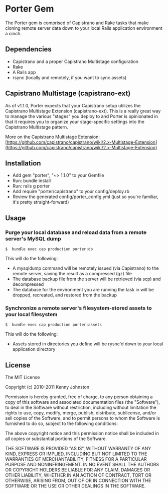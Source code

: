# Porter Gem

The Porter gem is comprised of Capistrano and Rake tasks that make cloning remote server data down to your local Rails application environment a cinch.

## Dependencies

* Capistrano and a proper Capistrano Multistage configuration
* Rake
* A Rails app
* rsync (locally and remotely, if you want to sync assets)

## Capistrano Multistage (capistrano-ext)

As of v1.1.0, Porter expects that your Capistrano setup utilizes the Capistrano Multistage Extension (capistrano-ext).  This is a really great way to manage the various "stages" you deploy to and Porter is opinionated in that it requires you to organize your stage-specific settings into the Capistrano Multistage pattern.

More on the Capistrano Multistage Extension:
[https://github.com/capistrano/capistrano/wiki/2.x-Multistage-Extension](https://github.com/capistrano/capistrano/wiki/2.x-Multistage-Extension)

## Installation

* Add gem "porter", "~> 1.1.0" to your Gemfile
* Run: bundle install
* Run: rails g porter
* Add require "porter/capistrano" to your config/deploy.rb
* Review the generated config/porter_config.yml (just so you're familiar, it's pretty straight-forward)

## Usage

### Purge your local database and reload data from a remote server's MySQL dump

    $  bundle exec cap production porter:db

This will do the following:

* A mysqldump command will be remotely issued (via Capistrano) to the remote server, saving the result as a compressed (gz) file
* The database backup file from the server will be retrieved (via scp) and decompressed
* The database for the environment you are running the task in will be dropped, recreated, and restored from the backup

### Synchronize a remote server's filesystem-stored assets to your local filesystem

    $  bundle exec cap production porter:assets

This will do the following:

* Assets stored in directories you define will be rysnc'd down to your local application directory

## License

The MIT License

Copyright (c) 2010-2011 Kenny Johnston

Permission is hereby granted, free of charge, to any person obtaining a copy
of this software and associated documentation files (the "Software"), to deal
in the Software without restriction, including without limitation the rights
to use, copy, modify, merge, publish, distribute, sublicense, and/or sell
copies of the Software, and to permit persons to whom the Software is
furnished to do so, subject to the following conditions:

The above copyright notice and this permission notice shall be included in
all copies or substantial portions of the Software.

THE SOFTWARE IS PROVIDED "AS IS", WITHOUT WARRANTY OF ANY KIND, EXPRESS OR
IMPLIED, INCLUDING BUT NOT LIMITED TO THE WARRANTIES OF MERCHANTABILITY,
FITNESS FOR A PARTICULAR PURPOSE AND NONINFRINGEMENT. IN NO EVENT SHALL THE
AUTHORS OR COPYRIGHT HOLDERS BE LIABLE FOR ANY CLAIM, DAMAGES OR OTHER
LIABILITY, WHETHER IN AN ACTION OF CONTRACT, TORT OR OTHERWISE, ARISING FROM,
OUT OF OR IN CONNECTION WITH THE SOFTWARE OR THE USE OR OTHER DEALINGS IN
THE SOFTWARE.
